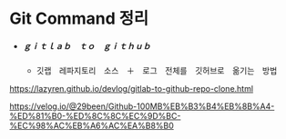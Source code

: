 # Git Command 정리

- ##### ｇｉｔｌａｂ　ｔｏ　ｇｉｔｈｕｂ

  - 깃랩　레파지토리　소스　＋　로그　전체를　깃허브로　옮기는　방법　



https://lazyren.github.io/devlog/gitlab-to-github-repo-clone.html



https://velog.io/@29been/Github-100MB%EB%B3%B4%EB%8B%A4-%ED%81%B0-%ED%8C%8C%EC%9D%BC-%EC%98%AC%EB%A6%AC%EA%B8%B0